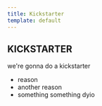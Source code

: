 ```yaml
---
title: Kickstarter
template: default
---
```


## KICKSTARTER

we're gonna do a kickstarter

* reason
* another reason
* something something dyio 
